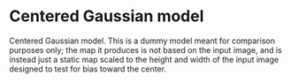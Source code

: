 # Centered Gaussian model

Centered Gaussian model. This is a dummy model meant for comparison
purposes only; the map it produces is not based on the input image, and
is instead just a static map scaled to the height and width of the input
image designed to test for bias toward the center.
